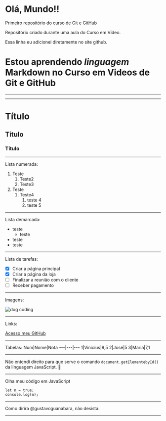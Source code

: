 # Olá, Mundo!!
 Primeiro repositório do curso de Git e GitHub

 Repositório criado durante uma aula do Curso em Vídeo.

 Essa linha eu adicionei diretamente no site github.

# Estou aprendendo *linguagem* **Markdown** no Curso em Videos de Git e GitHub
---
***
# Título
## Título
### Título
---
Lista numerada:
1. Teste
   1. Teste2
   2. Teste3
2. Teste
   1. Teste4
      1. teste 4
      2. teste 5
---
Lista demarcada:
* teste
   * teste
* teste
* teste
---
Lista de tarefas:
- [x] Criar a página principal
- [x] Criar a página da loja
- [ ] Finalizar a reunião com o cliente
- [ ] Receber pagamento
---
Imagens:

![dog coding](https://github.com/vinisilveira25/Ola-Mundo/assets/98353364/2ef33384-3f3a-4300-9be3-c8cbaf55fcd6)

---

Links:

[Acesso meu GitHub](https://github.com/vinisilveira25)

---

Tabelas:
Num|Nome|Nota
---|---|---
1|Vinicius|8,5
2|José|5
3|Maria|7,1

---

Não entendi direito para que serve o comando `document.getElementebyId()` da linguagem JavaScript. 🤔

---

Olha meu código em JavaScript
```
let n = true;
console.log(n);
```

---

Como dirira @gustavoguanabara, não desista.

---
